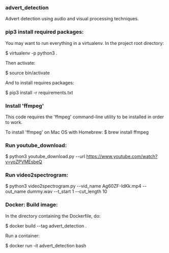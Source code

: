### advert_detection
Advert detection using audio and visual processing techniques.

### pip3 install required packages:

You may want to run everything in a virtualenv.  In the project root directory:

$ virtualenv -p python3 .

Then activate:

$ source bin/activate

And to install requires packages:

$ pip3 install -r requirements.txt


### Install 'ffmpeg'
This code requires the 'ffmpeg' command-line utility to be installed
in order to work.

To install 'ffmpeg' on Mac OS with Homebrew:
$ brew install ffmpeg


### Run youtube_download:

$ python3 youtube_download.py --url https://www.youtube.com/watch?v=yoZPVMEsbeQ


### Run video2spectrogram:

$ python3 video2spectrogram.py --vid_name Ag60ZF-IdKk.mp4 --out_name dummy.wav --t_start 1 --cut_length 10


### Docker: Build image:

In the directory containing the Dockerfile, do:

$ docker build --tag advert_detection .

Run a container:

$ docker run -it advert_detection bash